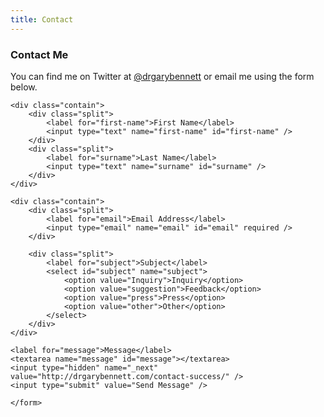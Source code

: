 ```yaml
---
title: Contact
---
```

### Contact Me
	
You can find me on Twitter at [@drgarybennett](https://www.twitter.com/drgarybennett) or email me using the form below.

<form id="contactform" method="POST">
<!--    <input type="text" name="name" placeholder="Your name">
    <input type="email" name="_replyto" placeholder="Your email">
    <input type="hidden" name="_subject" value="Website contact" />
    <textarea name="message" placeholder="Your message"></textarea>
    <input type="text" name="_gotcha" style="display:none" />
    <input type="submit" value="Send"> -->

	<div class="contain">
		<div class="split">
			<label for="first-name">First Name</label>
			<input type="text" name="first-name" id="first-name" />
		</div>
		<div class="split">
			<label for="surname">Last Name</label>
			<input type="text" name="surname" id="surname" />
		</div>
	</div>

	<div class="contain">
		<div class="split">
			<label for="email">Email Address</label>
			<input type="email" name="email" id="email" required />
		</div>

		<div class="split">
			<label for="subject">Subject</label>
			<select id="subject" name="subject">
				<option value="Inquiry">Inquiry</option>
				<option value="suggestion">Feedback</option>
				<option value="press">Press</option>
				<option value="other">Other</option>
			</select>
		</div>
	</div>

	<label for="message">Message</label>
	<textarea name="message" id="message"></textarea>
	<input type="hidden" name="_next" value="http://drgarybennett.com/contact-success/" />
	<input type="submit" value="Send Message" />
	
	</form>
<script>
    var contactform =  document.getElementById('contactform');
    contactform.setAttribute('action', '//formspree.io/' + 'gary' + '@' + 'bennettlab' + '.' + 'org');
</script>

